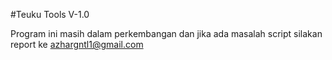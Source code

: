 #Teuku Tools V-1.0

Program ini masih dalam perkembangan dan jika ada masalah script silakan report ke azhargntl1@gmail.com
